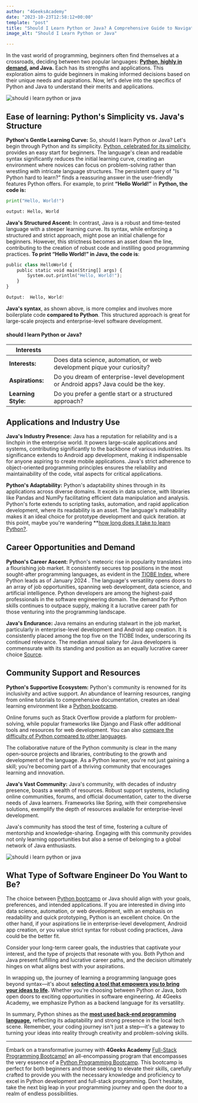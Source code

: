 ```yaml
---
author: "4GeeksAcademy"
date: "2023-10-23T12:58:12+00:00"
template: "post"
title: "Should I Learn Python or Java? A Comprehensive Guide to Navigating the Crossroad"
image_alt: "Should I Learn Python or Java"

---
```

 
In the vast world of programming, beginners often find themselves at a crossroads, deciding between two popular languages: **[Python, highly in demand](https://4geeksacademy.com/us/python-bootcamp/python-one-of-the-most-in-demand-programming-languages), and Java.** Each has its strengths and applications. This exploration aims to guide beginners in making informed decisions based on their unique needs and aspirations. Now, let's delve into the specifics of Python and Java to understand their merits and applications.
 
<img src="https://breathecode.herokuapp.com/v1/media/file/data-1-3-jpg" alt="should i learn python or java" style="max-width: 400px; margin: 0 auto;">

## Ease of learning: Python's Simplicity vs. Java's Structure
 
**Python's Gentle Learning Curve:**
So, should I learn Python or Java? Let's begin through Python and its simplicity.
[Python, celebrated for its simplicity](https://4geeksacademy.com/us/learn-python/is-python-hard-to-learn), provides an easy start for beginners. The language's clean and readable syntax significantly reduces the initial learning curve, creating an environment where novices can focus on problem-solving rather than wrestling with intricate language structures. The persistent query of "Is Python hard to learn?" finds a reassuring answer in the user-friendly features Python offers. For example, to print **“Hello World!”** in **Python, the code is:**

``` python
print("Hello, World!")

output: Hello, World
```

 
**Java's Structured Ascent:**
In contrast, Java is a robust and time-tested language with a steeper learning curve. Its syntax, while enforcing a structured and strict approach, might pose an initial challenge for beginners. However, this strictness becomes an asset down the line, contributing to the creation of robust code and instilling good programming practices. **To print “Hello World!” in Java, the code is**:


``` python
public class HelloWorld {
    public static void main(String[] args) {
        System.out.println("Hello, World!");
    }
}

Output:  Hello, World!
```


**Java's syntax**, as shown above, is more complex and involves more boilerplate code **compared to Python**. This structured approach is great for large-scale projects and enterprise-level software development.

#### should I learn Python or Java?
 | Interests         |                                                       |
| ----------------- | ------------------------------------------------------------------------------------------------------------------ |
| **Interests:**     | Does data science, automation, or web development pique your curiosity?                                           |
| **Aspirations:**   | Do you dream of enterprise-level development or Android apps? Java could be the key.                               |
| **Learning Style:**| Do you prefer a gentle start or a structured approach?                                                             |
 
## Applications and Industry Use
 **Java's Industry Presence:**
Java has a reputation for reliability and is a linchpin in the enterprise world. It powers large-scale applications and systems, contributing significantly to the backbone of various industries. Its significance extends to Android app development, making it indispensable for anyone aspiring to create mobile applications. Java's strict adherence to object-oriented programming principles ensures the reliability and maintainability of the code, vital aspects for critical applications.
 

**Python's Adaptability:**
Python's adaptability shines through in its applications across diverse domains. It excels in data science, with libraries like Pandas and NumPy facilitating efficient data manipulation and analysis. Python's forte extends to scripting tasks, automation, and rapid application development, where its readability is an asset. The language's malleability makes it an ideal choice for prototype development and quick iteration. at this point, maybe you're wandering **[how long does it take to learn Python?](https://4geeksacademy.com/us/python-bootcamp/how-long-does-it-take-to-learn-python).
 
## Career Opportunities and Demand
 
**Python's Career Ascent:**
Python's meteoric rise in popularity translates into a flourishing job market. It consistently secures top positions in the most sought-after programming languages, as evident in the [TIOBE Index](https://www.tiobe.com/tiobe-index/), where Python leads as of January 2024 . The language's versatility opens doors to an array of job opportunities, spanning web development, data science, and artificial intelligence. Python developers are among the highest-paid professionals in the software engineering domain. The demand for Python skills continues to outpace supply, making it a lucrative career path for those venturing into the programming landscape.
 
**Java's Endurance:**
Java remains an enduring stalwart in the job market, particularly in enterprise-level development and Android app creation. It is consistently placed among the top five on the TIOBE Index, underscoring its continued relevance. The median annual salary for Java developers is commensurate with its standing and position as an equally lucrative career choice [Source](ps://www.devjobsscanner.com/blog/top-10-highest-paid-programming-languages/).

 
## Community Support and Resources
 
**Python's Supportive Ecosystem:**
Python's community is renowned for its inclusivity and active support. An abundance of learning resources, ranging from online tutorials to comprehensive documentation, creates an ideal learning environment like a [Python bootcamp](https://4geeksacademy.com/us/python-bootcamp/python-programming-bootcamp). 

Online forums such as Stack Overflow provide a platform for problem-solving, while popular frameworks like Django and Flask offer additional tools and resources for web development. You can also [compare the difficulty of Python compared to other languages](https://4geeksacademy.com/us/learn-python/is-python-hard-to-learn).

The collaborative nature of the Python community is clear in the many open-source projects and libraries, contributing to the growth and development of the language. As a Python learner, you're not just gaining a skill; you're becoming part of a thriving community that encourages learning and innovation.
 
**Java's Vast Community:**
Java's community, with decades of industry presence, boasts a wealth of resources. Robust support systems, including online communities, forums, and official documentation, cater to the diverse needs of Java learners. Frameworks like Spring, with their comprehensive solutions, exemplify the depth of resources available for enterprise-level development.
 
Java's community has stood the test of time, fostering a culture of mentorship and knowledge-sharing. Engaging with this community provides not only learning opportunities but also a sense of belonging to a global network of Java enthusiasts.

<img src="https://breathecode.herokuapp.com/v1/media/file/data-1-2-jpg" alt="should i learn python or java" style="max-width: 400px; margin: 0 auto;">

## What Type of Software Engineer Do You Want to Be?
 
The choice between [Python bootcamp](https://4geeksacademy.com/us/python-bootcamp/python-bootcamp-online) or Java should align with your goals, preferences, and intended applications. If you are interested in diving into data science, automation, or web development, with an emphasis on readability and quick prototyping, Python is an excellent choice. On the other hand, if your aspirations lie in enterprise-level development, Android app creation, or you value strict syntax for robust coding practices, Java could be the better fit.
 
Consider your long-term career goals, the industries that captivate your interest, and the type of projects that resonate with you. Both Python and Java present fulfilling and lucrative career paths, and the decision ultimately hinges on what aligns best with your aspirations.
 
In wrapping up, the journey of learning a programming language goes beyond syntax—it's about **[selecting a tool that empowers you to bring your ideas to life](https://4geeksacademy.com/us/python-bootcamp/why-we-teach-python-4geeks).** Whether you're choosing between Python or Java, both open doors to exciting opportunities in software engineering. At 4Geeks Academy, we emphasize Python as a backend language for its versatility.

In summary, Python shines as the **[most used back-end programming language](https://4geeksacademy.com/us/python-bootcamp/python-one-of-the-most-in-demand-programming-languages),** reflecting its adaptability and strong presence in the local tech scene. Remember, your coding journey isn't just a step—it's a gateway to turning your ideas into reality through creativity and problem-solving skills.


---

Embark on a transformative journey with **4Geeks Academy** [Full-Stack Programming Bootcamp!](https://4geeksacademy.com/us/coding-bootcamps/part-time-full-stack-developer)  an all-encompassing program that encompasses the very essence of a [Python Programming Bootcamp](https://4geeksacademy.com/us/python-bootcamp/python-programming-bootcamp). This bootcamp is perfect for both beginners and those seeking to elevate their skills, carefully crafted to provide you with the necessary knowledge and proficiency to excel in Python development and full-stack programming. Don't hesitate, take the next big leap in your programming journey and open the door to a realm of endless possibilities.